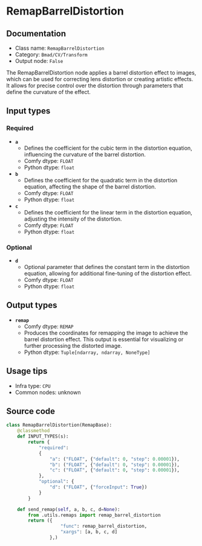 # RemapBarrelDistortion
## Documentation
- Class name: `RemapBarrelDistortion`
- Category: `Bmad/CV/Transform`
- Output node: `False`

The RemapBarrelDistortion node applies a barrel distortion effect to images, which can be used for correcting lens distortion or creating artistic effects. It allows for precise control over the distortion through parameters that define the curvature of the effect.
## Input types
### Required
- **`a`**
    - Defines the coefficient for the cubic term in the distortion equation, influencing the curvature of the barrel distortion.
    - Comfy dtype: `FLOAT`
    - Python dtype: `float`
- **`b`**
    - Defines the coefficient for the quadratic term in the distortion equation, affecting the shape of the barrel distortion.
    - Comfy dtype: `FLOAT`
    - Python dtype: `float`
- **`c`**
    - Defines the coefficient for the linear term in the distortion equation, adjusting the intensity of the distortion.
    - Comfy dtype: `FLOAT`
    - Python dtype: `float`
### Optional
- **`d`**
    - Optional parameter that defines the constant term in the distortion equation, allowing for additional fine-tuning of the distortion effect.
    - Comfy dtype: `FLOAT`
    - Python dtype: `float`
## Output types
- **`remap`**
    - Comfy dtype: `REMAP`
    - Produces the coordinates for remapping the image to achieve the barrel distortion effect. This output is essential for visualizing or further processing the distorted image.
    - Python dtype: `Tuple[ndarray, ndarray, NoneType]`
## Usage tips
- Infra type: `CPU`
- Common nodes: unknown


## Source code
```python
class RemapBarrelDistortion(RemapBase):
    @classmethod
    def INPUT_TYPES(s):
        return {
            "required":
            {
                "a": ("FLOAT", {"default": 0, "step": 0.00001}),
                "b": ("FLOAT", {"default": 0, "step": 0.00001}),
                "c": ("FLOAT", {"default": 0, "step": 0.00001}),
            },
            "optional": {
                "d": ("FLOAT", {"forceInput": True})
            }
        }

    def send_remap(self, a, b, c, d=None):
        from .utils.remaps import remap_barrel_distortion
        return ({
                    "func": remap_barrel_distortion,
                    "xargs": [a, b, c, d]
                },)

```
